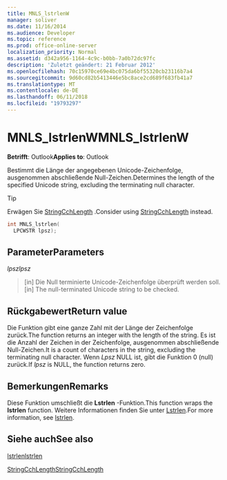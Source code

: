 ```yaml
---
title: MNLS_lstrlenW
manager: soliver
ms.date: 11/16/2014
ms.audience: Developer
ms.topic: reference
ms.prod: office-online-server
localization_priority: Normal
ms.assetid: d342a956-1164-4c9c-b0bb-7a0b72dc97fc
description: 'Zuletzt geändert: 21 Februar 2012'
ms.openlocfilehash: 70c15970ce69e4bc075da6bf55320cb23116b7a4
ms.sourcegitcommit: 9d60cd82b5413446e5bc8ace2cd689f683fb41a7
ms.translationtype: MT
ms.contentlocale: de-DE
ms.lasthandoff: 06/11/2018
ms.locfileid: "19793297"
---
```

# <a name="mnlslstrlenw"></a><span data-ttu-id="4577b-103">MNLS_lstrlenW</span><span class="sxs-lookup"><span data-stu-id="4577b-103">MNLS_lstrlenW</span></span>

  
  
<span data-ttu-id="4577b-104">**Betrifft**: Outlook</span><span class="sxs-lookup"><span data-stu-id="4577b-104">**Applies to**: Outlook</span></span> 
  
<span data-ttu-id="4577b-105">Bestimmt die Länge der angegebenen Unicode-Zeichenfolge, ausgenommen abschließende Null-Zeichen.</span><span class="sxs-lookup"><span data-stu-id="4577b-105">Determines the length of the specified Unicode string, excluding the terminating null character.</span></span>
  
> [!TIP]
> <span data-ttu-id="4577b-106">Erwägen Sie [StringCchLength](http://msdn.microsoft.com/de-de/library/ms647539%28VS.85%29.aspx) .</span><span class="sxs-lookup"><span data-stu-id="4577b-106">Consider using [StringCchLength](http://msdn.microsoft.com/de-de/library/ms647539%28VS.85%29.aspx) instead.</span></span> 
  
```cpp
int MNLS_lstrlen(
  LPCWSTR lpsz);
```

## <a name="parameters"></a><span data-ttu-id="4577b-107">Parameter</span><span class="sxs-lookup"><span data-stu-id="4577b-107">Parameters</span></span>

 <span data-ttu-id="4577b-108">_lpsz_</span><span class="sxs-lookup"><span data-stu-id="4577b-108">_lpsz_</span></span>
  
> <span data-ttu-id="4577b-109">[in] Die Null terminierte Unicode-Zeichenfolge überprüft werden soll.</span><span class="sxs-lookup"><span data-stu-id="4577b-109">[in] The null-terminated Unicode string to be checked.</span></span>
    
## <a name="return-value"></a><span data-ttu-id="4577b-110">Rückgabewert</span><span class="sxs-lookup"><span data-stu-id="4577b-110">Return value</span></span>

<span data-ttu-id="4577b-111">Die Funktion gibt eine ganze Zahl mit der Länge der Zeichenfolge zurück.</span><span class="sxs-lookup"><span data-stu-id="4577b-111">The function returns an integer with the length of the string.</span></span> <span data-ttu-id="4577b-112">Es ist die Anzahl der Zeichen in der Zeichenfolge, ausgenommen abschließende Null-Zeichen.</span><span class="sxs-lookup"><span data-stu-id="4577b-112">It is a count of characters in the string, excluding the terminating null character.</span></span> <span data-ttu-id="4577b-113">Wenn _Lpsz_ NULL ist, gibt die Funktion 0 (null) zurück.</span><span class="sxs-lookup"><span data-stu-id="4577b-113">If  _lpsz_ is NULL, the function returns zero.</span></span> 
  
## <a name="remarks"></a><span data-ttu-id="4577b-114">Bemerkungen</span><span class="sxs-lookup"><span data-stu-id="4577b-114">Remarks</span></span>

<span data-ttu-id="4577b-115">Diese Funktion umschließt die **Lstrlen** -Funktion.</span><span class="sxs-lookup"><span data-stu-id="4577b-115">This function wraps the **lstrlen** function.</span></span> <span data-ttu-id="4577b-116">Weitere Informationen finden Sie unter [Lstrlen](http://msdn.microsoft.com/de-de/library/ms647492%28VS.85%29.aspx).</span><span class="sxs-lookup"><span data-stu-id="4577b-116">For more information, see [lstrlen](http://msdn.microsoft.com/de-de/library/ms647492%28VS.85%29.aspx).</span></span>
  
## <a name="see-also"></a><span data-ttu-id="4577b-117">Siehe auch</span><span class="sxs-lookup"><span data-stu-id="4577b-117">See also</span></span>



[<span data-ttu-id="4577b-118">lstrlen</span><span class="sxs-lookup"><span data-stu-id="4577b-118">lstrlen</span></span>](http://msdn.microsoft.com/de-de/library/ms647492%28VS.85%29.aspx)
  
[<span data-ttu-id="4577b-119">StringCchLength</span><span class="sxs-lookup"><span data-stu-id="4577b-119">StringCchLength</span></span>](http://msdn.microsoft.com/de-de/library/ms647539%28VS.85%29.aspx)

